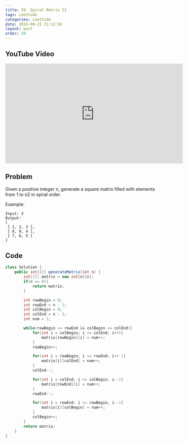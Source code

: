 ```yaml
---
title: 59. Spiral Matrix II
tags: LeetCode
categories: LeetCode
date: 2019-09-15 21:13:18
layout: post
order: 59
---
```


## YouTube Video

<iframe width="560" height="315" src="https://www.youtube.com/embed/HItCSdGVFq4" frameborder="0" allow="accelerometer; autoplay; encrypted-media; gyroscope; picture-in-picture" allowfullscreen></iframe>

## Problem

Given a positive integer n, generate a square matrix filled with elements from 1 to n2 in spiral order.

Example:

```
Input: 3
Output:
[
 [ 1, 2, 3 ],
 [ 8, 9, 4 ],
 [ 7, 6, 5 ]
]
```

## Code

```java
class Solution {
    public int[][] generateMatrix(int n) {
        int[][] matrix = new int[n][n];
        if(n == 0){
            return matrix;
        }

        int rowBegin = 0;
        int rowEnd = n - 1;
        int colBegin = 0;
        int colEnd = n - 1;
        int num = 1;

        while(rowBegin <= rowEnd && colBegin <= colEnd){
            for(int i = colBegin; i <= colEnd; i++){
                matrix[rowBegin][i] = num++;
            }
            rowBegin++;

            for(int i = rowBegin; i <= rowEnd; i++ ){
                matrix[i][colEnd] = num++;
            }
            colEnd--;

            for(int i = colEnd; i >= colBegin; i--){
                matrix[rowEnd][i] = num++;
            }
            rowEnd--;

            for(int i = rowEnd; i >= rowBegin; i--){
                matrix[i][colBegin] = num++;
            }
            colBegin++;
        }
        return matrix;
    }
}
```
